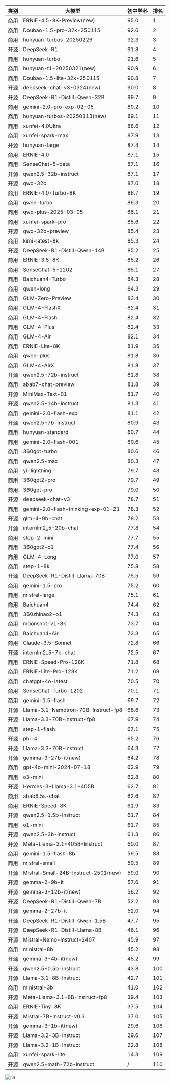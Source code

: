 
| 类别 | 大模型                         | 初中学科 | 排名 |
|-----|------------------------------|---------|----|
|商用|ERNIE-4.5-8K-Preview(new)|95.0|1|
|商用|Doubao-1.5-pro-32k-250115|92.6|2|
|商用|hunyuan-turbos-20250226|92.3|3|
|开源|DeepSeek-R1|91.8|4|
|商用|hunyuan-turbo|91.6|5|
|商用|hunyuan-t1-20250321(new)|90.9|6|
|商用|Doubao-1.5-lite-32k-250115|90.8|7|
|开源|deepseek-chat-v3-0324(new)|90.0|8|
|开源|DeepSeek-R1-Distill-Qwen-32B|89.7|9|
|商用|gemini-2.0-pro-exp-02-05|89.2|10|
|商用|hunyuan-turbos-20250313(new)|89.1|11|
|商用|xunfei-4.0Ultra|88.6|12|
|商用|xunfei-spark-max|87.9|13|
|开源|hunyuan-large|87.4|14|
|商用|ERNIE-4.0|87.1|15|
|商用|SenseChat-5-beta|87.1|16|
|开源|qwen2.5-32b-instruct|87.1|17|
|开源|qwq-32b|87.0|18|
|商用|ERNIE-4.0-Turbo-8K|86.7|19|
|商用|qwen-turbo|86.3|20|
|商用|qwq-plus-2025-03-05|86.1|21|
|商用|xunfei-spark-pro|85.6|22|
|开源|qwq-32b-preview|85.4|23|
|商用|kimi-latest-8k|85.3|24|
|开源|DeepSeek-R1-Distill-Qwen-14B|85.2|25|
|商用|ERNIE-3.5-8K|85.2|26|
|商用|SenseChat-5-1202|85.1|27|
|商用|Baichuan4-Turbo|84.3|28|
|商用|qwen-long|84.3|29|
|商用|GLM-Zero-Preview|83.4|30|
|商用|GLM-4-FlashX|82.4|31|
|商用|GLM-4-Flash|82.4|32|
|商用|GLM-4-Plus|82.4|33|
|商用|GLM-4-Air|82.1|34|
|商用|ERNIE-Lite-8K|81.9|35|
|商用|qwen-plus|81.8|36|
|商用|GLM-4-AirX|81.8|37|
|开源|qwen2.5-72b-instruct|81.8|38|
|商用|abab7-chat-preview|81.8|39|
|开源|MiniMax-Text-01|81.7|40|
|开源|qwen2.5-14b-instruct|81.3|41|
|商用|gemini-2.0-flash-exp|81.1|42|
|开源|qwen2.5-7b-instruct|80.9|43|
|商用|hunyuan-standard|80.7|44|
|商用|gemini-2.0-flash-001|80.6|45|
|商用|360gpt-turbo|80.6|46|
|商用|qwen2.5-max|80.3|47|
|商用|yi-lightning|79.7|48|
|商用|360gpt2-pro|79.7|49|
|商用|360gpt-pro|79.0|50|
|开源|deepseek-chat-v3|78.7|51|
|商用|gemini-2.0-flash-thinking-exp-01-21|78.3|52|
|开源|glm-4-9b-chat|78.2|53|
|开源|internlm2_5-20b-chat|77.8|54|
|商用|step-2-mini|77.7|55|
|商用|360gpt2-o1|77.4|56|
|商用|GLM-4-Long|77.0|57|
|商用|step-1-8k|75.8|58|
|开源|DeepSeek-R1-Distill-Llama-70B|75.5|59|
|商用|gemini-1.5-pro|75.2|60|
|商用|mistral-large|75.1|61|
|商用|Baichuan4|74.4|62|
|商用|360zhinao2-o1|74.3|63|
|商用|moonshot-v1-8k|73.7|64|
|商用|Baichuan4-Air|73.3|65|
|商用|Claude-3.5-Sonnet|72.8|66|
|开源|internlm2_5-7b-chat|72.5|67|
|商用|ERNIE-Speed-Pro-128K|71.8|68|
|商用|ERNIE-Lite-Pro-128K|71.2|69|
|商用|chatgpt-4o-latest|70.5|70|
|商用|SenseChat-Turbo-1202|70.1|71|
|商用|gemini-1.5-flash|69.7|72|
|开源|Llama-3.1-Nemotron-70B-Instruct-fp8|68.6|73|
|开源|Llama-3.3-70B-Instruct-fp8|67.9|74|
|商用|step-1-flash|67.1|75|
|开源|phi-4|65.2|76|
|开源|Llama-3.3-70B-Instruct|64.3|77|
|开源|gemma-3-27b-it(new)|64.2|78|
|商用|gpt-4o-mini-2024-07-18|62.9|79|
|商用|o3-mini|62.8|80|
|开源|Hermes-3-Llama-3.1-405B|62.7|81|
|商用|abab6.5s-chat|62.6|82|
|商用|ERNIE-Speed-8K|61.9|83|
|开源|qwen2.5-1.5b-instruct|61.7|84|
|商用|o1-mini|61.7|85|
|开源|qwen2.5-3b-instruct|61.3|86|
|开源|Meta-Llama-3.1-405B-Instruct|60.0|87|
|商用|gemini-1.5-flash-8b|59.5|88|
|商用|mistral-small|59.5|89|
|开源|Mistral-Small-24B-Instruct-2501(new)|59.0|90|
|开源|gemma-2-9b-it|57.6|91|
|开源|gemma-3-12b-it(new)|56.2|92|
|开源|DeepSeek-R1-Distill-Qwen-7B|52.2|93|
|开源|gemma-2-27b-it|52.0|94|
|开源|DeepSeek-R1-Distill-Qwen-1.5B|47.7|95|
|开源|DeepSeek-R1-Distill-Llama-8B|46.1|96|
|开源|Mistral-Nemo-Instruct-2407|45.9|97|
|商用|ministral-8b|45.2|98|
|开源|gemma-3-4b-it(new)|45.2|99|
|开源|qwen2.5-0.5b-instruct|43.8|100|
|开源|Llama-3.1-8B-Instruct|42.7|101|
|商用|ministral-3b|41.0|102|
|开源|Meta-Llama-3.1-8B-Instruct-fp8|39.4|103|
|商用|ERNIE-Tiny-8K|37.5|104|
|开源|Mistral-7B-Instruct-v0.3|37.0|105|
|开源|gemma-3-1b-it(new)|29.6|106|
|开源|Llama-3.2-3B-Instruct|29.6|107|
|开源|Llama-3.2-1B-Instruct|22.8|108|
|商用|xunfei-spark-lite|14.3|109|
|开源|qwen2.5-math-72b-instruct|/|110|


![lin](../pic/初中学科.png)
